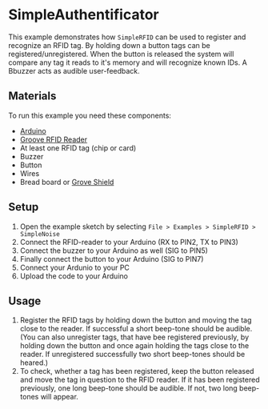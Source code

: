 # SimpleAuthentificator

This example demonstrates how `SimpleRFID` can be used to register and recognize an RFID tag. 
By holding down a button tags can be registered/unregistered. When the button is released the system will compare any tag it reads to it's memory and will recognize known IDs. A Bbuzzer acts as audible user-feedback.  

## Materials

To run this example you need these components:
- [Arduino](https://store.arduino.cc/arduino-genuino/boards-modules)
- [Groove RFID Reader](http://wiki.seeedstudio.com/Grove-125KHz_RFID_Reader/)
- At least one RFID tag (chip or card)
- Buzzer
- Button
- Wires
- Bread board or [Grove Shield](http://wiki.seeedstudio.com/Base_Shield_V2/)

## Setup

1. Open the example sketch by selecting `File > Examples > SimpleRFID > SimpleNoise`
2. Connect the RFID-reader to your Arduino (RX to PIN2, TX to PIN3)
3. Connect the buzzer to your Arduino as well (SIG to PIN5)
4. Finally connect the button to your Arduino (SIG to PIN7)
5. Connect your Ardunio to your PC
6. Upload the code to your Arduino

## Usage

1. Register the RFID tags by holding down the button and moving the tag close to the reader. If successful a short beep-tone should be audible. (You can also unregister tags, that have bee registered previously, by holding down the button and once again holding the tags close to the reader. If unregistered successfully two short beep-tones should be heared.)
2. To check, whether a tag has been registered, keep the button released and move the tag in question to the RFID reader. If it has been registered previously, one long beep-tone should be audible. If not, two long beep-tones will appear. 